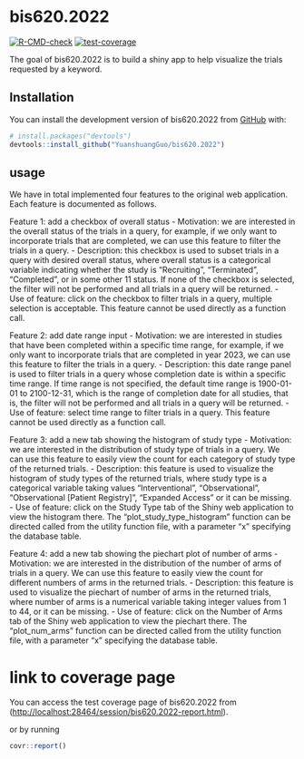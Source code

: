 
<!-- README.md is generated from README.Rmd. Please edit that file -->

# bis620.2022

<!-- badges: start -->

[![R-CMD-check](https://github.com/YuanshuangGuo/bis620.2022/actions/workflows/R-CMD-check.yaml/badge.svg)](https://github.com/YuanshuangGuo/bis620.2022/actions/workflows/R-CMD-check.yaml)
[![test-coverage](https://github.com/YuanshuangGuo/bis620.2022/actions/workflows/test-coverage.yaml/badge.svg)](https://github.com/YuanshuangGuo/bis620.2022/actions/workflows/test-coverage.yaml)

<!-- badges: end -->

The goal of bis620.2022 is to build a shiny app to help visualize the
trials requested by a keyword.

## Installation

You can install the development version of bis620.2022 from
[GitHub](https://github.com/) with:

``` r
# install.packages("devtools")
devtools::install_github("YuanshuangGuo/bis620.2022")
```

## usage

We have in total implemented four features to the original web
application. Each feature is documented as follows.

Feature 1: add a checkbox of overall status - Motivation: we are
interested in the overall status of the trials in a query, for example,
if we only want to incorporate trials that are completed, we can use
this feature to filter the trials in a query. - Description: this
checkbox is used to subset trials in a query with desired overall
status, where overall status is a categorical variable indicating
whether the study is “Recruiting”, “Terminated”, “Completed”, or in some
other 11 status. If none of the checkbox is selected, the filter will
not be performed and all trials in a query will be returned. - Use of
feature: click on the checkbox to filter trials in a query, multiple
selection is acceptable. This feature cannot be used directly as a
function call.

Feature 2: add date range input - Motivation: we are interested in
studies that have been completed within a specific time range, for
example, if we only want to incorporate trials that are completed in
year 2023, we can use this feature to filter the trials in a query. -
Description: this date range panel is used to filter trials in a query
whose completion date is within a specific time range. If time range is
not specified, the default time range is 1900-01-01 to 2100-12-31, which
is the range of completion date for all studies, that is, the filter
will not be performed and all trials in a query will be returned. - Use
of feature: select time range to filter trials in a query. This feature
cannot be used directly as a function call.

Feature 3: add a new tab showing the histogram of study type -
Motivation: we are interested in the distribution of study type of
trials in a query. We can use this feature to easily view the count for
each category of study type of the returned trials. - Description: this
feature is used to visualize the histogram of study types of the
returned trials, where study type is a categorical variable taking
values “Interventional”, “Observational”, “Observational \[Patient
Registry\]”, “Expanded Access” or it can be missing. - Use of feature:
click on the Study Type tab of the Shiny web application to view the
histogram there. The “plot_study_type_histogram” function can be
directed called from the utility function file, with a parameter “x”
specifying the database table.

Feature 4: add a new tab showing the piechart plot of number of arms -
Motivation: we are interested in the distribution of the number of arms
of trials in a query. We can use this feature to easily view the count
for different numbers of arms in the returned trials. - Description:
this feature is used to visualize the piechart of number of arms in the
returned trials, where number of arms is a numerical variable taking
integer values from 1 to 44, or it can be missing. - Use of feature:
click on the Number of Arms tab of the Shiny web application to view the
piechart there. The “plot_num_arms” function can be directed called from
the utility function file, with a parameter “x” specifying the database
table.

# link to coverage page

You can access the test coverage page of bis620.2022 from
(<http://localhost:28464/session/bis620.2022-report.html>).

or by running

``` r
covr::report()
```
